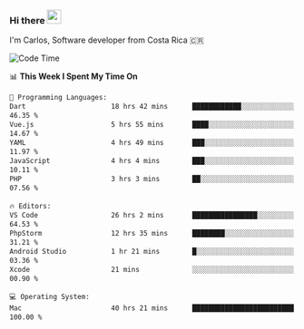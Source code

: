 ### Hi there <img src="https://media.giphy.com/media/hvRJCLFzcasrR4ia7z/giphy.gif" width="25px" height="25px">

I'm Carlos, Software developer from Costa Rica 🇨🇷

[//]: # (<a href="https://app.daily.dev/carum98"><img src="https://github.com/carum98/carum98/blob/main/devcard.svg" width="400" alt="Carlos Umaña Acevedo's Dev Card"/></a>)


<!--START_SECTION:waka-->
![Code Time](http://img.shields.io/badge/Code%20Time-12%2C132%20hrs%2053%20mins-blue)

📊 **This Week I Spent My Time On** 

```text
💬 Programming Languages: 
Dart                     18 hrs 42 mins      ████████████░░░░░░░░░░░░░   46.35 % 
Vue.js                   5 hrs 55 mins       ████░░░░░░░░░░░░░░░░░░░░░   14.67 % 
YAML                     4 hrs 49 mins       ███░░░░░░░░░░░░░░░░░░░░░░   11.97 % 
JavaScript               4 hrs 4 mins        ███░░░░░░░░░░░░░░░░░░░░░░   10.11 % 
PHP                      3 hrs 3 mins        ██░░░░░░░░░░░░░░░░░░░░░░░   07.56 % 

🔥 Editors: 
VS Code                  26 hrs 2 mins       ████████████████░░░░░░░░░   64.53 % 
PhpStorm                 12 hrs 35 mins      ████████░░░░░░░░░░░░░░░░░   31.21 % 
Android Studio           1 hr 21 mins        █░░░░░░░░░░░░░░░░░░░░░░░░   03.36 % 
Xcode                    21 mins             ░░░░░░░░░░░░░░░░░░░░░░░░░   00.90 % 

💻 Operating System: 
Mac                      40 hrs 21 mins      █████████████████████████   100.00 % 
```


<!--END_SECTION:waka-->
